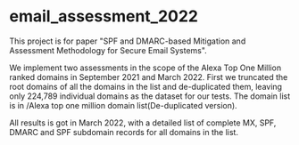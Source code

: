 # email_assessment_2022

This project is for paper "SPF and DMARC-based Mitigation and Assessment Methodology for Secure Email Systems".

We implement two assessments in the scope of the Alexa Top One Million ranked domains in September 2021 and March 2022. First we truncated the root domains of all the domains in the list and de-duplicated them, leaving only 224,789 individual domains as the dataset for our tests. The domain list is in /Alexa top one million domain list(De-duplicated version).

All results is got in March 2022, with a detailed list of complete MX, SPF, DMARC and SPF subdomain records for all domains in the list.
